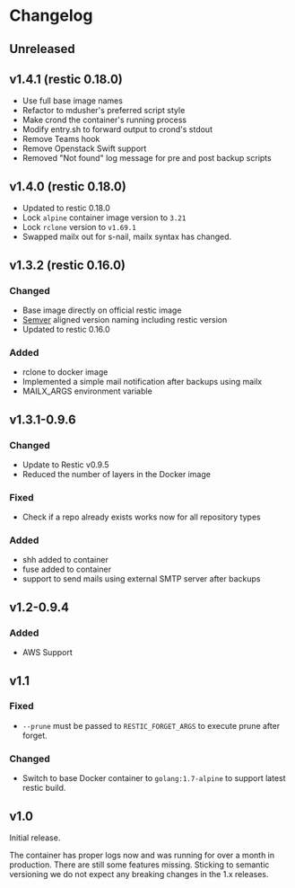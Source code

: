 # Changelog

## Unreleased

## v1.4.1 (restic 0.18.0)
* Use full base image names
* Refactor to mdusher's preferred script style
* Make crond the container's running process
* Modify entry.sh to forward output to crond's stdout
* Remove Teams hook
* Remove Openstack Swift support
* Removed "Not found" log message for pre and post backup scripts

## v1.4.0 (restic 0.18.0)
* Updated to restic 0.18.0
* Lock `alpine` container image version to `3.21`
* Lock `rclone` version to `v1.69.1`
* Swapped mailx out for s-nail, mailx syntax has changed.

## v1.3.2 (restic 0.16.0)

### Changed
* Base image directly on official restic image
* [Semver](https://semver.org/) aligned version naming including restic version
* Updated to restic 0.16.0

### Added
* rclone to docker image
* Implemented a simple mail notification after backups using mailx
* MAILX_ARGS environment variable

## v1.3.1-0.9.6

### Changed
* Update to Restic v0.9.5
* Reduced the number of layers in the Docker image

### Fixed
* Check if a repo already exists works now for all repository types

### Added
* shh added to container
* fuse added to container
* support to send mails using external SMTP server after backups

## v1.2-0.9.4

### Added
* AWS Support

## v1.1

### Fixed
* `--prune` must be passed to `RESTIC_FORGET_ARGS` to execute prune after forget.

### Changed
* Switch to base Docker container to `golang:1.7-alpine` to support latest restic build.

## v1.0

Initial release.

The container has proper logs now and was running for over a month in production. 
There are still some features missing. Sticking to semantic versioning we do not expect any breaking changes in the 1.x releases.
